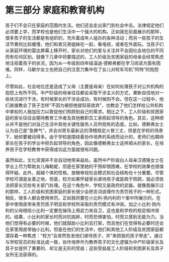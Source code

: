 # 第三部分 家庭和教育机构

孩子们不会只在家庭的范围内生活。他们还会走出家门到社会中去。法律规定他们必须要上学，而学校也是他们生活中一个强大的机构。正如我在前面展示的那样，很多孩子的生活都是有组织的，充斥着成年人组办的各种活动；而另一些孩子的生活节奏则比较缓慢，他们和表兄弟姐妹在一起，看电视，或者在外面玩。当孩子们从家庭环境的雷达屏幕上移开时，家长对他们的爱与关注并不会因社会地位的不同而有任何区别。就像下几章中将要描述的，工人阶级及贫困家庭的母亲会经常焦虑地注视着孩子的状况，因为从一年级到四年级温迪·德赖弗都在学习阅读方面有困难。同样，马歇尔女士也把自己的注意力集中在了女儿对校车司机“阿特”的抱怨上。

尽管如此，社会地位还是造成了父母（主要是母亲）在如何处理孩子对公共机构的抱怨上有所不同。中产阶级的母亲往往都会采取干涉主义的方式，果断自信地对一些状况进行干涉。有时候家长的干涉会成功，有时候则不会。但在这一过程中，他们直接教会了孩子怎样“不因为被拒绝就轻易放弃”，也教会了他们怎样给公共机构中掌权的人施加压力以敦促他们照顾到自己的需求。相比之下，工人阶级和贫困家庭的家长往往会期待教育工作者及其他教职员工承担起领导的角色。其实，这种顺从并不是他们对自己生活中其他关键性服务人员所抱有的态度。比如，德赖弗女士认为自己是“急脾气”，并会对房东最新近的滑稽规定火冒三丈，但是在学校的场景下，她却要被动得多。由于学校是围绕着协作培养的系统而设计的，老师们也期待家长在孩子的学业中担负起领导的角色，因此像德赖弗女士这样顺从的家长，在培养孩子在学校教育中获得成功这方面就很有问题。

虽然如此，文化资源并不会自动地带来益处。虽然中产阶级白人母亲汉德隆女士在学业上尽力帮助女儿梅勒妮，但是在家里她的干预却很困难，在学校的效果也很值得怀疑。此外，超越个体的性格，放眼审视社会模式和社会结构也十分重要。尽管学校可谓是友善之地，但是，校方如果怀疑家长虐待孩子或是疏于照顾，就必须依法把家长交给有关部门处理。在这个角色中，学校又是政府的武器。就像我展示过的那样，工人阶级和贫困家庭的家长很少会把言词说理作为责罚孩子的一种形式。相反，很多人都会使用体罚。正如我将要在小比利·扬内利的个案中所展示的，在家中使用皮带来责罚孩子明显和学校所采取的责罚模式有冲突。加之小比利·扬内利的父母相信小比利一定要在操场上用武力来自卫，这也是和学校的规定相冲突的。结果，小比利的家长时而对抗挑衅，时而恐惧害怕，时而又感到无能为力。当他们觉得有必要的时候，他们就鼓励小比利去打架，而且他们在觉得有必要时还会在家里用皮带抽小比利。但是在他们的生活中，他们和其他工人阶级及贫困家庭都潜存着一种焦虑：“校方”会突然告发他们虐待孩子，并“来把我的孩子带走”。通过与学校官员的标准达成一致，协作培养作为教养孩子的文化逻辑为中产阶级家长及其子女提供了重要的、却又是无形的受益；这些受益是工人阶级和贫困家长及其子女所无法获得的。
